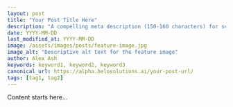 ```yaml
---
layout: post
title: "Your Post Title Here"
description: "A compelling meta description (150-160 characters) for search results and social sharing"
date: YYYY-MM-DD
last_modified_at: YYYY-MM-DD
image: /assets/images/posts/feature-image.jpg
image_alt: "Descriptive alt text for the feature image"
author: Alex Ash
keywords: keyword1, keyword2, keyword3
canonical_url: https://alpha.helosolutions.ai/your-post-url/
tags: [tag1, tag2]
---
```


Content starts here... 